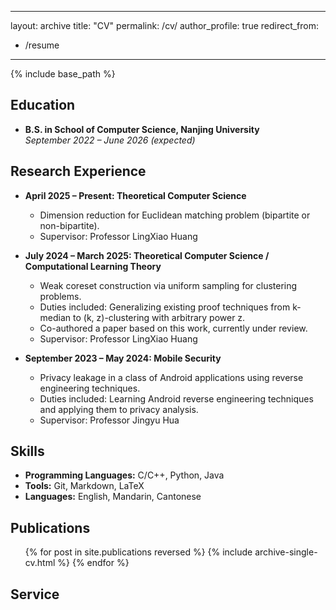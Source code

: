 <style>
.archive {
  font-family: 'Georgia', serif;
}
</style>

---
layout: archive
title: "CV"
permalink: /cv/
author_profile: true
redirect_from:
  - /resume
---

{% include base_path %}



## Education

* **B.S. in School of Computer Science, Nanjing University**  
  *September 2022 – June 2026 (expected)*

## Research Experience

* **April 2025 – Present: Theoretical Computer Science**  
  * Dimension reduction for Euclidean matching problem (bipartite or non-bipartite).  
  * Supervisor: Professor LingXiao Huang

* **July 2024 – March 2025: Theoretical Computer Science / Computational Learning Theory**  
  * Weak coreset construction via uniform sampling for clustering problems.  
  * Duties included: Generalizing existing proof techniques from k-median to (k, z)-clustering with arbitrary power z.  
  * Co-authored a paper based on this work, currently under review.  
  * Supervisor: Professor LingXiao Huang

* **September 2023 – May 2024: Mobile Security**  
  * Privacy leakage in a class of Android applications using reverse engineering techniques.  
  * Duties included: Learning Android reverse engineering techniques and applying them to privacy analysis.  
  * Supervisor: Professor Jingyu Hua

## Skills

* **Programming Languages:** C/C++, Python, Java  
* **Tools:** Git, Markdown, LaTeX  
* **Languages:** English, Mandarin, Cantonese

## Publications

<ul>{% for post in site.publications reversed %}
  {% include archive-single-cv.html %}
{% endfor %}</ul>

## Service

<!-- Add your service experiences here -->

